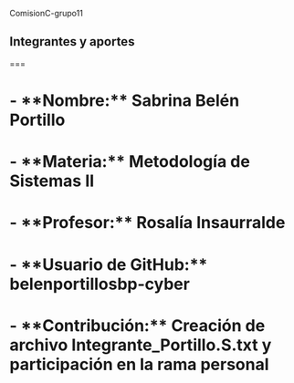 ComisionC-grupo11
## Integrantes y aportes
===

# 

# \- \*\*Nombre:\*\* Sabrina Belén Portillo

# \- \*\*Materia:\*\* Metodología de Sistemas II

# \- \*\*Profesor:\*\* Rosalía Insaurralde

# \- \*\*Usuario de GitHub:\*\* belenportillosbp-cyber

# \- \*\*Contribución:\*\* Creación de archivo Integrante\_Portillo.S.txt y participación en la rama personal



